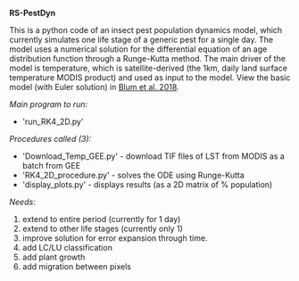 **RS-PestDyn**

This is a python code of an insect pest population dynamics model, which currently simulates one life stage of a generic pest for a single day. The model uses a numerical solution for the differential equation of an age distribution function through a  Runge-Kutta method. The main driver of the model is temperature, which is satellite-derived (the 1km, daily land surface temperature MODIS product) and used as input to the model. View the basic model (with Euler solution) in [Blum et al. 2018](https://www.sciencedirect.com/science/article/pii/S0304380017305021).

*Main program to run:*
* 'run_RK4_2D.py'

*Procedures called (3):*
* 'Download_Temp_GEE.py' - download TIF files of LST from MODIS as a batch from GEE
* 'RK4_2D_procedure.py'  - solves the ODE using Runge-Kutta
* 'display_plots.py'     - displays results (as a 2D matrix of % population)

*Needs:*
1) extend to entire period (currently for 1 day)
2) extend to other life stages (currently only 1)
3) improve solution for error expansion through time.
4) add LC/LU classification
5) add plant growth
6) add migration between pixels
